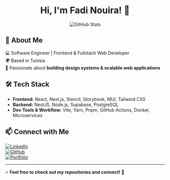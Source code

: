 <h1 align="center">Hi, I'm Fadi Nouira! 👋</h1>

<p align="center">
  <img src="https://github-readme-stats.vercel.app/api?username=FediNouira&show_icons=true&theme=radical" alt="GitHub Stats" />
</p>

## 🚀 About Me
💻 Software Engineer | Frontend & Fullstack Web Developer  
🌍 Based in Tunisia  
🎨 Passionate about **building design systems & scalable web applications**  

## 🛠 Tech Stack
- **Frontend:** React, Next.js, Stencil, Storybook, MUI, Tailwind CSS  
- **Backend:** NestJS, Node.js, Supabase, PostgreSQL  
- **Dev Tools & Workflow:** Vite, Yarn, Pnpm, GitHub Actions, Docker, Microservices  

## 📫 Connect with Me
[![LinkedIn](https://img.shields.io/badge/LinkedIn-blue?style=for-the-badge&logo=linkedin)](https://www.linkedin.com/in/fadinouira/)  
[![GitHub](https://img.shields.io/badge/GitHub-black?style=for-the-badge&logo=github)](https://github.com/FediNouira)  
[![Portfolio](https://img.shields.io/badge/Portfolio-FF5722?style=for-the-badge&logo=react)](https://fedizouira.dev)  

---

⭐ **Feel free to check out my repositories and connect!** 🚀  
